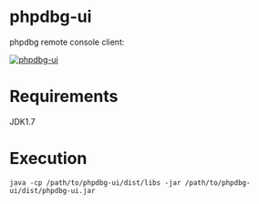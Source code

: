 phpdbg-ui
=========

phpdbg remote console client:

[![phpdbg-ui](https://raw.github.com/krakjoe/phpdbg-ui/master/assets/java-example-big.png)](https://travis-ci.org/krakjoe/phpdbg-ui)

Requirements
============

JDK1.7

Execution
=========

```
java -cp /path/to/phpdbg-ui/dist/libs -jar /path/to/phpdbg-ui/dist/phpdbg-ui.jar
```
